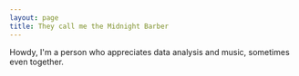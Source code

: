 ```yaml
---
layout: page
title: They call me the Midnight Barber
---
```


Howdy, I'm a person who appreciates data analysis and music, sometimes even together.
